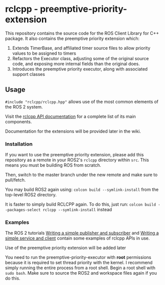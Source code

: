 # rclcpp - preemptive-priority-extension

This repository contains the source code for the ROS Client Library for C++ package. It also contains the preemptive priority extension which: 

1. Extends TimerBase, and affiliated timer source files to allow priority values to be assigned to timers
2. Refactors the Executor class, adjusting some of the original source code, and exposing more internal fields than the original does.
3. Introduces the preemptive priority executor, along with associated support classes

## Usage

`#include "rclcpp/rclcpp.hpp"` allows use of the most common elements of the ROS 2 system.

Visit the [rclcpp API documentation](http://docs.ros2.org/latest/api/rclcpp/) for a complete list of its main components.

Documentation for the extensions will be provided later in the wiki.

### Installation

If you want to use the preemptive priority extension, please add this repository as a remote in your ROS2's `rclcpp` directory within `src`. This means you must be building ROS from scratch. 

Then, switch to the master branch under the new remote and make sure to pull/fetch. 

You may build ROS2 again using: `colcon build --symlink-install` from the top-level ROS2 directory. 

It is faster to simply build RCLCPP again. To do this, just run: `colcon build --packages-select rclcpp --symlink-install` instead

### Examples

The ROS 2 tutorials [Writing a simple publisher and subscriber](https://index.ros.org/doc/ros2/Tutorials/Writing-A-Simple-Cpp-Publisher-And-Subscriber/)
and [Writing a simple service and client](https://index.ros.org/doc/ros2/Tutorials/Writing-A-Simple-Cpp-Service-And-Client/)
contain some examples of rclcpp APIs in use.

Use of the preemptive priority extension will be added later


You need to run the preemptive-priority-executor with **root** permissions because it is required to set thread priority with the kernel. I recommend simply running the entire process from a root shell. Begin a root shell with `sudo bash`. Make sure to source the ROS2 and workspace files again if you do this.
